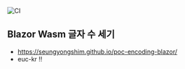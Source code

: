 ![CI](../../workflows/CI/badge.svg) 

## Blazor Wasm 글자 수 세기
* https://seungyongshim.github.io/poc-encoding-blazor/
* euc-kr !!
